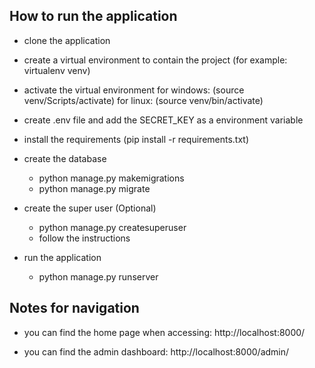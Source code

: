 ## How to run the application

* clone the application

* create a virtual environment to contain the project (for example: virtualenv venv)

* activate the virtual environment for windows: (source venv/Scripts/activate) for linux: (source venv/bin/activate)

* create .env file and add the SECRET_KEY as a environment variable

* install the requirements (pip install -r requirements.txt)

* create the database

    * python manage.py makemigrations
    * python manage.py migrate

* create the super user (Optional)

    * python manage.py createsuperuser
    * follow the instructions

* run the application
    * python manage.py runserver

## Notes for navigation

* you can find the home page when accessing: http://localhost:8000/

* you can find the admin dashboard: http://localhost:8000/admin/